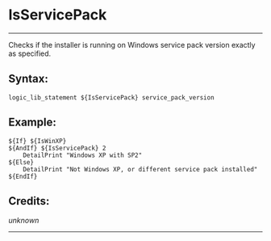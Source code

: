 # IsServicePack

---

Checks if the installer is running on Windows service pack version exactly as specified.

## Syntax:

	logic_lib_statement ${IsServicePack} service_pack_version

## Example:

	${If} ${IsWinXP}
	${AndIf} ${IsServicePack} 2
		DetailPrint "Windows XP with SP2"
	${Else}
		DetailPrint "Not Windows XP, or different service pack installed"
	${EndIf}

## Credits:

*unknown*

---
